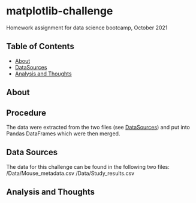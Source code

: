 # matplotlib-challenge
Homework assignment for data science bootcamp, October 2021

## Table of Contents
* [About](#about)
* [DataSources](#datasources)
* [Analysis and Thoughts](#analysisandthoughts)

## About

## Procedure
The data were extracted from the two files (see [DataSources](#datasources)) and put into Pandas DataFrames which were then merged. 

## Data Sources
The data for this challenge can be found in the following two files:
/Data/Mouse_metadata.csv 
/Data/Study_results.csv

## Analysis and Thoughts
